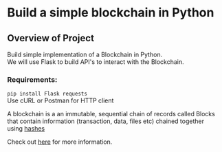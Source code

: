 # Build a simple blockchain in Python

## Overview of Project
Build simple implementation of a Blockchain in Python.  
We will use Flask to build API's to interact with the Blockchain.

### Requirements:
`pip install Flask requests`  
Use cURL or Postman for HTTP client

A blockchain is a an immutable, sequential chain of records called Blocks  
that contain information (transaction, data, files etc) chained together  
using [hashes](https://learncryptography.com/hash-functions/what-are-hash-functions)

Check out [here](https://hackernoon.com/learn-blockchains-by-building-one-117428612f46)
 for more information.

